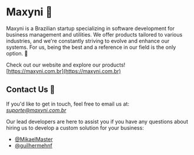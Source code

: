 # Maxyni 🚀

Maxyni is a Brazilian startup specializing in software development for business management and utilities. We offer products tailored to various industries, and we're constantly striving to evolve and enhance our systems. For us, being the best and a reference in our field is the only option. 🌟

Check out our website and explore our products!  
[https://maxyni.com.br](https://maxyni.com.br)

## Contact Us 📩

If you'd like to get in touch, feel free to email us at:  
*suporte@maxyni.com.br*

Our lead developers are here to assist you if you have any questions about hiring us to develop a custom solution for your business:  
- [@MikaelMaster](#)  
- [@guilhermehnf](#)
